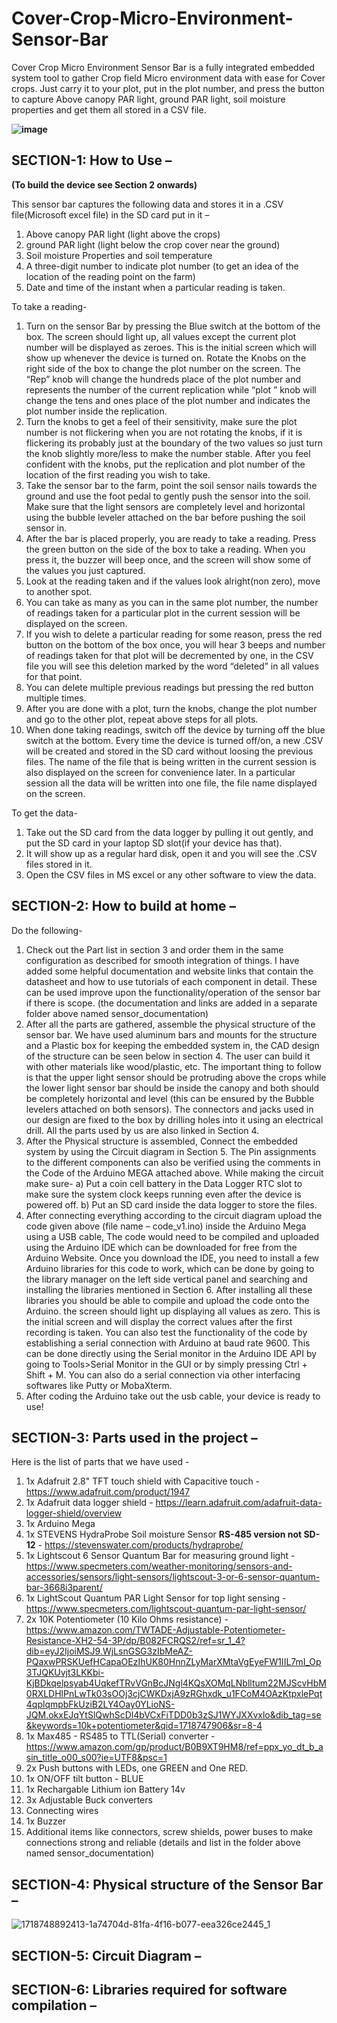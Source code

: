 # Cover-Crop-Micro-Environment-Sensor-Bar

Cover Crop Micro Environment Sensor Bar is a fully integrated embedded system tool to gather Crop field Micro environment data with ease for Cover crops. Just carry it to your plot, put in the plot number, and press the button to capture Above canopy PAR light, ground PAR light, soil moisture properties and get them all stored in a CSV file.

**![image](https://github.com/Farmers-Data-Lab/Cover-Crop-Micro-Environment-Sensor-Bar/assets/82876080/669425a2-d16d-46f3-b19b-863964cf9a30)**




## SECTION-1: How to Use –

**(To build the device see Section 2 onwards)**

This sensor bar captures the following data and stores it in a .CSV file(Microsoft excel file) in the SD card put in it –

1) Above canopy PAR light (light above the crops)
2) ground PAR light (light below the crop cover near the ground)
3) Soil moisture Properties and soil temperature
4) A three-digit number to indicate plot number (to get an idea of the location of the reading point on the farm)
5) Date and time of the instant when a particular reading is taken.

To take a reading-

1) Turn on the sensor Bar by pressing the Blue switch at the bottom of the box. The screen should light up, all values except the current plot number will be displayed as zeroes. This is the initial screen which will show up whenever the device is turned on. Rotate the Knobs on the right side of the box to change the plot number on the screen. The “Rep” knob will change the hundreds place of the plot number and represents the number of the current replication while “plot ” knob will change the tens and ones place of the plot number and indicates the plot number inside the replication. 
2) Turn the knobs to get a feel of their sensitivity, make sure the plot number is not flickering when you are not rotating the knobs, if it is flickering its probably just at the boundary of the two values so just turn the knob slightly more/less to make the number stable. After you feel confident with the knobs, put the replication and plot number of the location of the first reading you wish to take.
3) Take the sensor bar to the farm, point the soil sensor nails towards the ground and use the foot pedal to gently push the sensor into the soil. Make sure that the light sensors are completely level and horizontal using the bubble leveler attached on the bar before pushing the soil sensor in.
4) After the bar is placed properly, you are ready to take a reading. Press the green button on the side of the box to take a reading. When you press it, the buzzer will beep once, and the screen will show some of the values you just captured.
5) Look at the reading taken and if the values look alright(non zero), move to another spot.
6) You can take as many as you can in the same plot number, the number of readings taken for a particular plot in the current session will be displayed on the screen.
7) If you wish to delete a particular reading for some reason, press the red button on the bottom of the box once, you will hear 3 beeps and number of readings taken for that plot will be decremented by one, in the CSV file you will see this deletion marked by the word “deleted” in all values for that point.
8) You can delete multiple previous readings but pressing the red button multiple times.
9) After you are done with a plot, turn the knobs, change the plot number and go to the other plot, repeat above steps for all plots.
10) When done taking readings, switch off the device by turning off the blue switch at the bottom. Every time the device is turned off/on, a new .CSV will be created and stored in the SD card without loosing the previous files. The name of the file that is being written in the current session is also displayed on the screen for convenience later. In a particular session all the data will be written into one file, the file name displayed on the screen.

To get the data-

1) Take out the SD card from the data logger by pulling it out gently, and put the SD card in your laptop SD slot(if your device has that).
2) It will show up as a regular hard disk, open it and you will see the .CSV files stored in it. 
3) Open the CSV files in MS excel or any other software to view the data.

## SECTION-2:  How to build at home –

Do the following-

1) Check out the Part list in section 3 and order them in the same configuration as described for smooth integration of things. I have added some helpful documentation and website links that contain the datasheet and how to use tutorials of each component in detail. These can be used improve upon the functionality/operation of the sensor bar if there is scope. (the documentation and links are added in a separate folder above named sensor_documentation)
2) After all the parts are gathered, assemble the physical structure of the sensor bar. We have used aluminum bars and mounts for the structure and a Plastic box for keeping the embedded system in, the CAD design of the structure can be seen below in section 4. The user can build it with other materials like wood/plastic, etc. The important thing to follow is that the upper light sensor should be protruding above the crops while the lower light sensor bar should be inside the canopy and both should be completely horizontal and level (this can be ensured by the Bubble levelers attached on both sensors). The connectors and jacks used in our design are fixed to the box by drilling holes into it using an electrical drill. All the parts used by us are also linked in Section 4.  
3) After the Physical structure is assembled, Connect the embedded system by using the Circuit diagram in Section 5. The Pin assignments to the different components can also be verified using the comments in the Code of the Arduino MEGA attached above. While making the circuit make sure- a) Put a coin cell battery in the Data Logger RTC slot to make sure the system clock keeps running even after the device is powered off. b) Put an SD card inside the data logger to store the files.
4) After connecting everything according to the circuit diagram upload the code given above (file name – code\_v1.ino) inside the Arduino Mega using a USB cable, The code would need to be compiled and uploaded using the Arduino IDE which can be downloaded for free from the Arduino Website. Once you download the IDE, you need to install a few Arduino libraries for this code to work, which can be done by going to the library manager on the left side vertical panel and searching and installing the libraries mentioned in Section 6. After installing all these libraries you should be able to compile and upload the code onto the Arduino. the screen should light up displaying all values as zero. This is the initial screen and will display the correct values after the first recording is taken. You can also test the functionality of the code by establishing a serial connection with Arduino at baud rate 9600. This can be done directly using the Serial monitor in the Arduino IDE API by going to Tools>Serial Monitor in the GUI or by simply pressing Ctrl + Shift + M. You can also do a serial connection via other interfacing softwares like Putty or MobaXterm.
5) After coding the Arduino take out the usb cable, your device is ready to use!

## SECTION-3:  Parts used in the project –
Here is the list of parts that we have used - 
1) 1x Adafruit 2.8" TFT touch shield with Capacitive touch - https://www.adafruit.com/product/1947
2) 1x Adafruit data logger shield - https://learn.adafruit.com/adafruit-data-logger-shield/overview
3) 1x Arduino Mega
4) 1x STEVENS HydraProbe Soil moisture Sensor **RS-485 version not SD-12** - https://stevenswater.com/products/hydraprobe/
5) 1x Lightscout 6 Sensor Quantum Bar for measuring ground light - https://www.specmeters.com/weather-monitoring/sensors-and-accessories/sensors/light-sensors/lightscout-3-or-6-sensor-quantum-bar-3668i3parent/
6) 1x LightScout Quantum PAR Light Sensor for top light sensing - https://www.specmeters.com/lightscout-quantum-par-light-sensor/
7) 2x 10K Potentiometer (10 Kilo Ohms resistance) - https://www.amazon.com/TWTADE-Adjustable-Potentiometer-Resistance-XH2-54-3P/dp/B082FCRQS2/ref=sr_1_4?dib=eyJ2IjoiMSJ9.WjLsnGSG3zIbMeAZ-PQaxwPRSKUefHCapaOEzIhUK80HnnZLyMarXMtaVgEyeFW1IIL7mI_Op3TJQKUvjt3LKKbi-KjBDkqelpsyab4UqkefTRvVGnBcJNgl4KQsXOMqLNblltum22MJScvHbM0RXLDHlPnLwTk03sOOj3cjCWKDxjA9zRGhxdk_u1FCoM4OAzKtpxlePqt4qplqmpbFkUziB2LY4Oay0YLioNS-JQM.okxEJqYtSlQwhScDl4bVCxFiTDD0b3zSJ1WYJXXvxlo&dib_tag=se&keywords=10k+potentiometer&qid=1718747906&sr=8-4
8) 1x Max485 - RS485 to TTL(Serial) converter - https://www.amazon.com/gp/product/B0B9XT9HM8/ref=ppx_yo_dt_b_asin_title_o00_s00?ie=UTF8&psc=1
9) 2x Push buttons with LEDs, one GREEN and One RED.
10) 1x ON/OFF tilt button - BLUE
11) 1x Rechargable Lithium ion Battery 14v
12) 3x Adjustable Buck converters
13) Connecting wires
14) 1x Buzzer
15) Additional items like connectors, screw shields, power buses to make connections strong and reliable (details and list in the folder above named sensor_documentation)
    
## SECTION-4:  Physical structure of the Sensor Bar –

![1718748892413-1a74704d-81fa-4f16-b077-eea326ce2445_1](https://github.com/Farmers-Data-Lab/Cover-Crop-Micro-Environment-Sensor-Bar/assets/82876080/8314e057-e6e9-4d9f-a885-58fd8c49681a)


## SECTION-5:  Circuit Diagram –


## SECTION-6:  Libraries required for software compilation –


